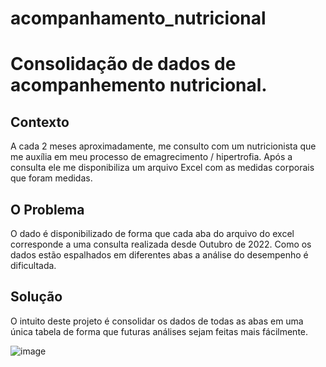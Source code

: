 # acompanhamento_nutricional

# Consolidação de dados de acompanhemento nutricional.

## Contexto
 A cada 2 meses aproximadamente, me consulto com um nutricionista que me auxília em meu processo de emagrecimento / hipertrofia. 
  Após a consulta ele me disponibiliza um arquivo Excel com as medidas corporais que foram medidas. 
  
## O Problema
O dado é disponibilizado de forma que cada aba do arquivo do excel corresponde a uma consulta realizada desde Outubro de 2022. 
Como os dados estão espalhados em diferentes abas a análise do desempenho é dificultada. 

## Solução
O intuito deste projeto é consolidar os dados de todas as abas em uma única tabela de forma que futuras análises sejam feitas mais fácilmente.

![image](https://github.com/marcelo1214/acompanhamento_nutricional/assets/74847223/9a070a06-4775-4b64-bd4e-1ad4d1cc2a6b)

